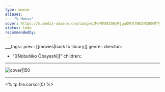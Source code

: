 ```yaml
---
type: movie
aliases:
- - "% House"
cover: https://m.media-amazon.com/images/M/MV5BZGEyMjgwOWUtYWU2NC00MTYyLTg5NDktMzFhNzI0OTFkNWMxXkEyXkFqcGc@._V1_SX300.jpg
status: todo
recommendedby:
---
```

___tags:: prev:: [[movies|back to library]]
genre::
director:: 
  - "[[Nobuhiko Ôbayashi]]"
children::
___
![cover|150](https://m.media-amazon.com/images/M/MV5BZGEyMjgwOWUtYWU2NC00MTYyLTg5NDktMzFhNzI0OTFkNWMxXkEyXkFqcGc@._V1_SX300.jpg)
___
<% tp.file.cursor(0) %>
